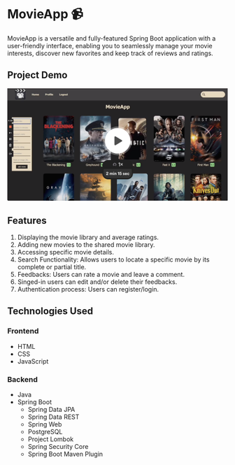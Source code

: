 # MovieApp :video_camera:

MovieApp is a versatile and fully-featured Spring Boot application with a user-friendly interface, enabling you to seamlessly manage your movie interests, discover new favorites and keep track of reviews and ratings.

## Project Demo
[![MovieApp Demo](movieApp.png)](https://www.loom.com/share/43e67f9dd08e4fe384a548ff9822a6ec?sid=f3906b7b-fece-4ceb-a23c-13679fec3fde)

## Features

1. Displaying the movie library and average ratings.
2. Adding new movies to the shared movie library.
3. Accessing specific movie details.
4. Search Functionality: Allows users to locate a specific movie by its complete or partial title.
5. Feedbacks: Users can rate a movie and leave a comment.
6. Singed-in users can edit and/or delete their feedbacks.
7. Authentication process: Users can register/login.

## Technologies Used

### Frontend
* HTML
* CSS
* JavaScript

### Backend
* Java
* Spring Boot 
  * Spring Data JPA
  * Spring Data REST
  * Spring Web
  * PostgreSQL
  * Project Lombok
  * Spring Security Core
  * Spring Boot Maven Plugin